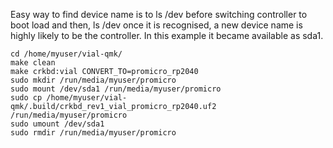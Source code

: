Easy way to find device name is to ls /dev before switching controller to boot load and then,
ls /dev once it is recognised, a new device name is highly likely to be the controller.
In this example it became available as sda1.
```shell
cd /home/myuser/vial-qmk/
make clean
make crkbd:vial CONVERT_TO=promicro_rp2040
sudo mkdir /run/media/myuser/promicro
sudo mount /dev/sda1 /run/media/myuser/promicro
sudo cp /home/myuser/vial-qmk/.build/crkbd_rev1_vial_promicro_rp2040.uf2 /run/media/myuser/promicro
sudo umount /dev/sda1
sudo rmdir /run/media/myuser/promicro
```
